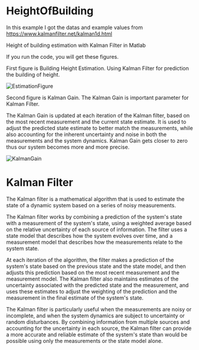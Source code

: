 # HeightOfBuilding
In this example I got the datas and example values from https://www.kalmanfilter.net/kalman1d.html 

Height of building estimation with Kalman Filter in Matlab

If you run the code, you will get these figures. 

First figure is Building Height Estimation. Using Kalman Filter for prediction the building of height. 

![EstimationFigure](https://user-images.githubusercontent.com/74204842/232813725-58a03f18-a306-4b04-b51c-bd0eebd7e698.png)







Second figure is Kalman Gain. The Kalman Gain is important parameter for Kalman Filter. 

The Kalman Gain is updated at each iteration of the Kalman filter, based on the most recent measurement and the current state estimate. It is used to adjust the predicted state estimate to better match the measurements, while also accounting for the inherent uncertainty and noise in both the measurements and the system dynamics. Kalman Gain gets closer to zero thus our system becomes more and more precise.

![KalmanGain](https://user-images.githubusercontent.com/74204842/232813747-b974d9a6-1a33-4127-a537-937c179fd89a.png)




# Kalman Filter

The Kalman filter is a mathematical algorithm that is used to estimate the state of a dynamic system based on a series of noisy measurements. 

The Kalman filter works by combining a prediction of the system's state with a measurement of the system's state, using a weighted average based on the relative uncertainty of each source of information. The filter uses a state model that describes how the system evolves over time, and a measurement model that describes how the measurements relate to the system state.

At each iteration of the algorithm, the filter makes a prediction of the system's state based on the previous state and the state model, and then adjusts this prediction based on the most recent measurement and the measurement model. The Kalman filter also maintains estimates of the uncertainty associated with the predicted state and the measurement, and uses these estimates to adjust the weighting of the prediction and the measurement in the final estimate of the system's state.

The Kalman filter is particularly useful when the measurements are noisy or incomplete, and when the system dynamics are subject to uncertainty or random disturbances. By combining information from multiple sources and accounting for the uncertainty in each source, the Kalman filter can provide a more accurate and reliable estimate of the system's state than would be possible using only the measurements or the state model alone.
